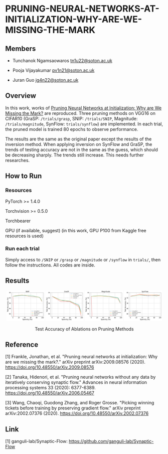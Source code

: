 # PRUNING-NEURAL-NETWORKS-AT-INITIALIZATION-WHY-ARE-WE-MISSING-THE-MARK

## Members

- Tunchanok Ngamsaowaros   tn1u22@soton.ac.uk

- Pooja Vijayakumar        pv1n21@soton.ac.uk

- Juran Guo                jg4n22@soton.ac.uk

## Overview

In this work, works of <a href="https://arxiv.org/abs/2205.09328" target="_blank">Pruning Neural Networks at Initialization: Why are We Missing the Mark?</a> are reproduced. Three pruning methods on VGG16 on CIFAR10 (GraSP: `/trials/grasp`, SNIP: `/trials/SNIP`, Magnitude: `/trials/magnitude`, SynFlow: `trials/synflow`) are implemented. In each trial, the pruned model is trained 80 epochs to observe performance.

The results are the same as the original paper except the results of the inversion method. When applying inversion on SynFlow and GraSP, the trends of testing accuracy are not in the same as the guess, which should be decreasing sharply. The trends still increase. This needs further researches.

## How to Run

### Resources

PyTorch >= 1.4.0

Torchvision >= 0.5.0

Torchbearer

GPU (if available, suggest) (in this work, GPU P100 from Kaggle free resources is used)

### Run each trial

Simply access to `/SNIP` or `/grasp` or `/magnitude` or `/synflow` in `trials/`, then follow the instructions. All codes are inside.

## Results

<p align="center">
  <img src="snip.png", width="24%", height="24%"/>
  <img src="GraSP.png", width="24%", height="24%"/>
  <img src="Magnitude.png", width="24%", height="24%"/>
  <img src="SynFlow.png", width="24%", height="24%"/>
  <p align="center">Test Accuracy of Ablations on Pruning Methods</p>
</p>

## Reference

[1] Frankle, Jonathan, et al. "Pruning neural networks at initialization: Why are we missing the mark?." arXiv preprint arXiv:2009.08576 (2020). https://doi.org/10.48550/arXiv.2009.08576

[2] Tanaka, Hidenori, et al. "Pruning neural networks without any data by iteratively conserving synaptic flow." Advances in neural information processing systems 33 (2020): 6377-6389. https://doi.org/10.48550/arXiv.2006.05467

[3] Wang, Chaoqi, Guodong Zhang, and Roger Grosse. "Picking winning tickets before training by preserving gradient flow." arXiv preprint arXiv:2002.07376 (2020). https://doi.org/10.48550/arXiv.2002.07376

## Link

[1] ganguli-lab/Synaptic-Flow: https://github.com/ganguli-lab/Synaptic-Flow




